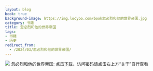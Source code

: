 ```yaml
---
layout: blog
book: true
background-image: https://img.locyoo.com/book忽必烈和他的世界帝国.jpg
category: 书籍
title: 忽必烈和他的世界帝国
tags:
- 书籍
- 历史
redirect_from:
  - /2024/03/忽必烈和他的世界帝国/
---
```

![](https://img.locyoo.com/book忽必烈和他的世界帝国.jpg)
忽必烈和他的世界帝国: <a name = "ref1" href="https://url18.ctfile.com/f/50983618-1055287681-5aafb0?p=3619">点击下载</a>，访问密码请点击右上方“关于”自行查看